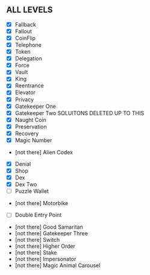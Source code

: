 ## ALL LEVELS

- [x] Fallback 
- [x] Fallout 
- [x] CoinFlip
- [x] Telephone
- [x] Token
- [x] Delegation
- [x] Force
- [x] Vault
- [x] King
- [x] Reentrance
- [x] Elevator
- [x] Privacy
- [x] Gatekeeper One
- [x] Gatekeeper Two SOLUITONS DELETED UP TO THIS
- [x] Naught Coin
- [x] Preservation
- [x] Recovery
- [x] Magic Number
- [not there] Alien Codex
- [x] Denial
- [x] Shop  
- [x] Dex
- [x] Dex Two
- [ ] Puzzle Wallet
- [not there] Motorbike
- [ ] Double Entry Point
- [not there] Good Samaritan
- [not there] Gatekeeper Three
- [not there] Switch
- [not there] Higher Order
- [not there] Stake
- [not there] Impersonator
- [not there] Magic Animal Carousel
